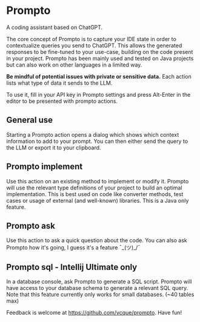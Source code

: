 # Prompto

A coding assistant based on ChatGPT.

The core concept of Prompto is to capture your IDE state in order to contextualize queries you send to ChatGPT. 
This allows the generated responses to be fine-tuned to your use-case, building on the code present in your project. 
Prompto has been mainly used and tested on Java projects but can also work on other languages in a limited way.

**Be mindful of potential issues with private or sensitive data.** Each action lists what type of data it sends to the LLM.

To use it, fill in your API key in Prompto settings and press Alt-Enter in the editor to be presented with prompto actions.

## General use

Starting a Prompto action opens a dialog which shows which context information to add to your prompt. 
You can then either send the query to the LLM or export it to your clipboard.

## Prompto implement

Use this action on an existing method to implement or modify it. Prompto will use the relevant type definitions of your project to build an optimal implementation. 
This is best used on code like converter methods, test cases or usage of external (and well-known) libraries. 
This is a Java only feature.

## Prompto ask

Use this action to ask a quick question about the code.
You can also ask Prompto how it's going, I guess it's a feature ¯\_(ツ)_/¯

## Prompto sql - Intellij Ultimate only

In a database console, ask Prompto to generate a SQL script. 
Prompto will have access to your database schema to generate a relevant SQL query. 
Note that this feature currently only works for small databases. (~40 tables max)

Feedback is welcome at https://github.com/vcque/prompto. Have fun!